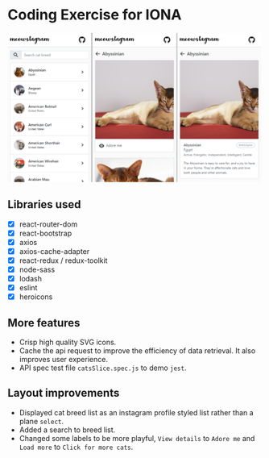 # Coding Exercise for IONA

![Meowstagram Screenshots](src/assets/screenshots.png)

## Libraries used
- [x] react-router-dom
- [x] react-bootstrap
- [x] axios
- [x] axios-cache-adapter
- [x] react-redux / redux-toolkit
- [x] node-sass
- [x] lodash
- [x] eslint
- [x] heroicons

## More features
- Crisp high quality SVG icons.
- Cache the api request to improve the efficiency of data retrieval. It also improves user experience.
- API spec test file `catsSlice.spec.js` to demo `jest`.

## Layout improvements
- Displayed cat breed list as an instagram profile styled list rather than a plane `select`.
- Added a search to breed list.
- Changed some labels to be more playful, `View details` to `Adore me` and `Load more` to `Click for more cats`.
